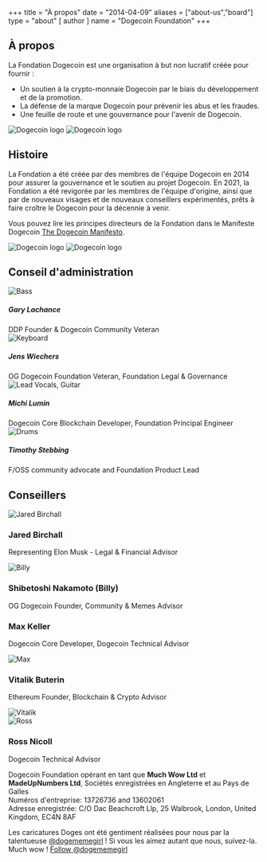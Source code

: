 +++
title = "À propos"
date = "2014-04-09"
aliases = ["about-us","board"]
type = "about"
[ author ]
name = "Dogecoin Foundation"
+++

<section class="presentation">
<div class="left">

<div class="title">

## À propos

  <div class="underline"></div>
</div>

<div class="description">
La Fondation Dogecoin est une organisation à but non lucratif créée pour fournir :

- Un soutien à la crypto-monnaie Dogecoin par le biais du développement et de la promotion.
- La défense de la marque Dogecoin pour prévenir les abus et les fraudes.
- Une feuille de route et une gouvernance pour l'avenir de Dogecoin.

</div>

<div class="mobile-logos">
<img class="dogegoin-light" src="/dogecoin-light.png" alt="Dogecoin logo">
<img class="dogegoin-dark" src="/dogecoin-dark.png" alt="Dogecoin logo">
</div>

<div class="title">

## Histoire

<div class="underline"></div>
</div>

<div class="description">
La Fondation a été créée par des membres de l'équipe Dogecoin en 2014 pour assurer la gouvernance et le soutien au projet Dogecoin.
En 2021, la Fondation a été revigorée par les membres de l'équipe d'origine, ainsi que par de nouveaux visages et de nouveaux conseillers expérimentés, prêts à faire croître le Dogecoin pour la décennie à venir.

Vous pouvez lire les principes directeurs de la Fondation dans le Manifeste Dogecoin [The Dogecoin Manifesto](/fr/manifesto).

</div>
</div>
<div class="right">
<img class="dogegoin-light" src="/dogecoin-light.png" alt="Dogecoin logo">
<img class="dogegoin-dark" src="/dogecoin-dark.png" alt="Dogecoin logo">
</div>
</section>

<section class="board">
  <div>

## Conseil d'administration

  <div class="underline"></div>

  <div class="members">
  <div class="member">
  <img title='Bass' src="/gary.png"/>
  <h5>Gary Lachance</h5>
  DDP Founder & Dogecoin Community Veteran
  </div>

  <div class="member">
  <img title='Keyboard' src="/jens.png"/>
  <h5>Jens Wiechers</h5>
  OG Dogecoin Foundation Veteran, Foundation Legal & Governance
  </div>

  <div class="member">
  <img title='Lead Vocals, Guitar' src="/michi.png"/>
  <h5>Michi Lumin</h5>
  Dogecoin Core Blockchain Developer, Foundation Principal Engineer
  </div>

  <div class="member">
  <img title='Drums' src="/timothy.png"/>
  <h5>Timothy Stebbing</h5>
  F/OSS community advocate and Foundation Product Lead
  </div>

  </div>
  </div>
</section>

<div class="advisors">
<div class="top"></div>
<div class="inner">
<div class="title">

## Conseillers

<div class="underline"></div>
</div>

<div class="members">

<div>
<img title='Jared Birchall' src="/jared.png"/>
</div>
<div>

### Jared Birchall

Representing Elon Musk - Legal & Financial Advisor

</div>

<div>
<img title='Billy' src="/billy.png"/>
</div>
<div>

### Shibetoshi Nakamoto (Billy)

OG Dogecoin Founder, Community & Memes Advisor

</div>

<div>

### Max Keller

Dogecoin Core Developer, Dogecoin Technical Advisor

</div>
<div>
<img title='Max' src="/max.png"/>
</div>

<div>

### Vitalik Buterin

Ethereum Founder, Blockchain & Crypto Advisor

</div>
<div>
<img title='Vitalik' src="/vitalik.png"/>
</div>

<div>
<img title='Ross' src="/ross.png"/>
</div>
<div>

### Ross Nicoll

Dogecoin Technical Advisor

</div>


</div>
</div>
<div class="bottom"></div>
</div>

<div class="company">
Dogecoin Foundation opérant en tant que <b>Much Wow Ltd</b> et
<b>MadeUpNumbers Ltd</b>, Sociétés enregistrées en Angleterre et au Pays de Galles<br/>
Numéros d'entreprise: 13726736 and 13602061<br/>
Adresse enregistrée: C/O Dac Beachcroft Llp, 25 Walbrook, London, United Kingdom, EC4N 8AF
</div>
  
Les caricatures Doges ont été gentiment réalisées pour nous par la talentueuse
<a href="https://twitter.com/Dogememegirl">@dogememegirl</a> ! Si vous les aimez autant que nous, suivez-la. Much wow !
<a href="https://twitter.com/dogememegirl?ref_src=twsrc%5Etfw" class="twitter-follow-button" data-show-screen-name="false" data-show-count="false">Follow @dogememegirl</a><script async src="https://platform.twitter.com/widgets.js" charset="utf-8"></script>
</div>
